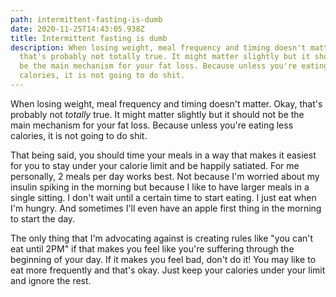 ```yaml
---
path: intermittent-fasting-is-dumb
date: 2020-11-25T14:43:05.938Z
title: Intermittent fasting is dumb
description: When losing weight, meal frequency and timing doesn't matter. Okay,
  that's probably not totally true. It might matter slightly but it should not
  be the main mechanism for your fat loss. Because unless you're eating less
  calories, it is not going to do shit.
---
```

When losing weight, meal frequency and timing doesn't matter. Okay, that's probably not *totally* true. It might matter slightly but it should not be the main mechanism for your fat loss. Because unless you're eating less calories, it is not going to do shit.

That being said, you should time your meals in a way that makes it easiest for you to stay under your calorie limit and be happily satiated. For me personally, 2 meals per day works best. Not because I'm worried about my insulin spiking in the morning but because I like to have larger meals in a single sitting. I don't wait until a certain time to start eating. I just eat when I'm hungry. And sometimes I'll even have an apple first thing in the morning to start the day.

The only thing that I'm advocating against is creating rules like "you can't eat until 2PM" if that makes you feel like you're suffering through the beginning of your day. If it makes you feel bad, don't do it! You may like to eat more frequently and that's okay. Just keep your calories under your limit and ignore the rest.